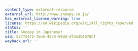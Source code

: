 ```yaml
---
content_type: external-resource
external_url: http://www.snoopy.co.jp/
has_external_license_warning: true
license: https://en.wikipedia.org/wiki/All_rights_reserved
status: ''
title: Snoopy in Japanese!
uid: 5277d172-7ed6-4834-98dd-dfda35407d5f
wayback_url: ''
---
```

